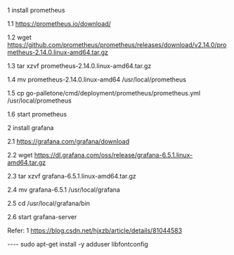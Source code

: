 1 install prometheus

1.1 https://prometheus.io/download/

1.2 wget https://github.com/prometheus/prometheus/releases/download/v2.14.0/prometheus-2.14.0.linux-amd64.tar.gz

1.3 tar xzvf prometheus-2.14.0.linux-amd64.tar.gz

1.4 mv prometheus-2.14.0.linux-amd64 /usr/local/prometheus

1.5 cp go-palletone/cmd/deployment/prometheus/prometheus.yml /usr/local/prometheus

1.6 start prometheus


2 install grafana

2.1 https://grafana.com/grafana/download

2.2 wget https://dl.grafana.com/oss/release/grafana-6.5.1.linux-amd64.tar.gz

2.3 tar xzvf grafana-6.5.1.linux-amd64.tar.gz

2.4 mv grafana-6.5.1 /usr/local/grafana

2.5 cd /usr/local/grafana/bin

2.6 start grafana-server


Refer:
1 https://blog.csdn.net/hjxzb/article/details/81044583

---- sudo apt-get install -y adduser libfontconfig
